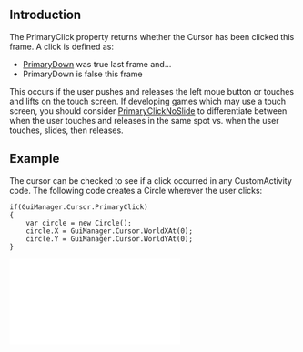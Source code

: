 ## Introduction

The PrimaryClick property returns whether the Cursor has been clicked this frame. A click is defined as:

-   [PrimaryDown](/frb/docs/index.php?title=FlatRedBall.Gui.Cursor.PrimaryDown&action=edit&redlink=1.md "FlatRedBall.Gui.Cursor.PrimaryDown (page does not exist)") was true last frame and...
-   PrimaryDown is false this frame

This occurs if the user pushes and releases the left moue button or touches and lifts on the touch screen. If developing games which may use a touch screen, you should consider [PrimaryClickNoSlide](/frb/docs/index.php?title=FlatRedBall.Gui.Cursor.PrimaryClickNoSlide.md "FlatRedBall.Gui.Cursor.PrimaryClickNoSlide") to differentiate between when the user touches and releases in the same spot vs. when the user touches, slides, then releases.

## Example

The cursor can be checked to see if a click occurred in any CustomActivity code. The following code creates a Circle wherever the user clicks:

``` lang:c#
if(GuiManager.Cursor.PrimaryClick)
{
    var circle = new Circle();
    circle.X = GuiManager.Cursor.WorldXAt(0);
    circle.Y = GuiManager.Cursor.WorldYAt(0);
}
```

[![](/wp-content/uploads/2016/01/2017-12-14_08-49-02-1.gif.md)](/wp-content/uploads/2016/01/2017-12-14_08-49-02-1.gif.md)
